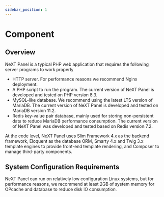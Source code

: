 ```yaml
---
sidebar_position: 1
---
```


# Component

## Overview

NeXT Panel is a typical PHP web application that requires the following server programs to work properly

* HTTP server. For performance reasons we recommend Nginx deployment.
* A PHP script to run the program. The current version of NeXT Panel is developed and tested on PHP version 8.3.
* MySQL-like database. We recommend using the latest LTS version of MariaDB. The current version of NeXT Panel is developed and tested on MariaDB version 11.2.
* Redis key-value pair database, mainly used for storing non-persistent data to reduce MariaDB performance consumption. The current version of NeXT Panel was developed and tested based on Redis version 7.2.

At the code level, NeXT Panel uses Slim Framework 4.x as the backend framework, Eloquent as the database ORM, Smarty 4.x and Twig 3.x template engines to provide front-end template rendering, and Composer to manage third-party components.

## System Configuration Requirements

NeXT Panel can run on relatively low configuration Linux systems, but for performance reasons, we recommend at least 2GB of system memory for OPcache and database to reduce disk IO consumption.
